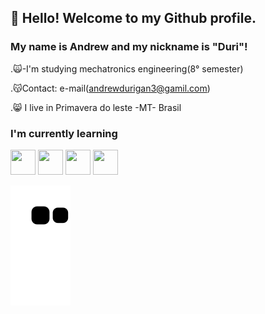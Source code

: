 ## 👋 Hello! Welcome to my Github profile.

### My name is Andrew and my nickname is "Duri"!

.🙀-I'm studying mechatronics engineering(8° semester)

.😽Contact: e-mail(andrewdurigan3@gamil.com)

.😸 I live in Primavera do leste -MT- Brasil

### I'm currently learning

<img src="https://cdn.jsdelivr.net/gh/devicons/devicon/icons/python/python-plain.svg" width="40" height="40"/> <img src="https://cdn.jsdelivr.net/gh/devicons/devicon/icons/css3/css3-plain.svg" width="40" height="40"/> <img src="https://cdn.jsdelivr.net/gh/devicons/devicon/icons/html5/html5-plain.svg" width="40" height="40"/> <img src="https://cdn.jsdelivr.net/gh/devicons/devicon/icons/javascript/javascript-plain.svg" width="40" height="40"/>
 



![Snake animation](https://github.com/Andrewdurigan/Andrewdurigan/blob/output/github-contribution-grid-snake.svg)
